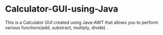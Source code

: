 # Calculator-GUI-using-Java
This is a Calculator GUI created using Java-AWT that allows you to perform various functions(add, substract, multiply, divide) .
